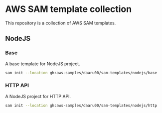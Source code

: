 # AWS SAM template collection

This repository is a collection of AWS SAM templates.

## NodeJS

### Base

A base template for NodeJS project.

```bash
sam init --location gh:aws-samples/daaru00/sam-templates/nodejs/base
```

### HTTP API

A NodeJS project for HTTP API.

```bash
sam init --location gh:aws-samples/daaru00/sam-templates/nodejs/http
```
